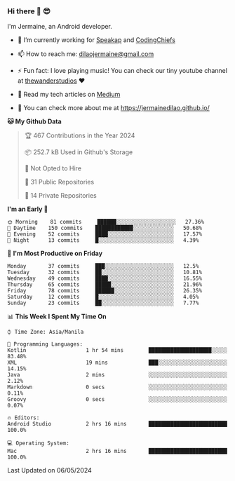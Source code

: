 ### Hi there 👋 😎
I'm Jermaine, an Android developer.

- 🔭 I’m currently working for [Speakap](https://www.speakap.com/) and [CodingChiefs](https://codingchiefs.com/en/)

- 📫 How to reach me: dilaojermaine@gmail.com

- ⚡ Fun fact: I love playing music! You can check our tiny youtube channel at [thewanderstudios](https://www.youtube.com/thewanderstudios) ♥️

- 📖 Read my tech articles on [Medium](https://jermainedilao.medium.com/)

- 👀 You can check more about me at https://jermainedilao.github.io/

<!--
**jermainedilao/jermainedilao** is a ✨ _special_ ✨ repository because its `README.md` (this file) appears on your GitHub profile.

Here are some ideas to get you started:

- 🔭 I’m currently working on ...
- 🌱 I’m currently learning ...
- 👯 I’m looking to collaborate on ...
- 🤔 I’m looking for help with ...
- 💬 Ask me about ...
- 📫 How to reach me: ...
- 😄 Pronouns: ...
- ⚡ Fun fact: ...
-->

<!--START_SECTION:waka-->
**🐱 My Github Data** 

> 🏆 467 Contributions in the Year 2024
 > 
> 📦 252.7 kB Used in Github's Storage 
 > 
> 🚫 Not Opted to Hire
 > 
> 📜 31 Public Repositories 
 > 
> 🔑 14 Private Repositories  
 > 
**I'm an Early 🐤** 

```text
🌞 Morning    81 commits     ██████░░░░░░░░░░░░░░░░░░░   27.36% 
🌆 Daytime    150 commits    ████████████░░░░░░░░░░░░░   50.68% 
🌃 Evening    52 commits     ████░░░░░░░░░░░░░░░░░░░░░   17.57% 
🌙 Night      13 commits     █░░░░░░░░░░░░░░░░░░░░░░░░   4.39%

```
📅 **I'm Most Productive on Friday** 

```text
Monday       37 commits     ███░░░░░░░░░░░░░░░░░░░░░░   12.5% 
Tuesday      32 commits     ██░░░░░░░░░░░░░░░░░░░░░░░   10.81% 
Wednesday    49 commits     ████░░░░░░░░░░░░░░░░░░░░░   16.55% 
Thursday     65 commits     █████░░░░░░░░░░░░░░░░░░░░   21.96% 
Friday       78 commits     ██████░░░░░░░░░░░░░░░░░░░   26.35% 
Saturday     12 commits     █░░░░░░░░░░░░░░░░░░░░░░░░   4.05% 
Sunday       23 commits     ██░░░░░░░░░░░░░░░░░░░░░░░   7.77%

```


📊 **This Week I Spent My Time On** 

```text
⌚︎ Time Zone: Asia/Manila

💬 Programming Languages: 
Kotlin                   1 hr 54 mins        ████████████████████░░░░░   83.48% 
XML                      19 mins             ███░░░░░░░░░░░░░░░░░░░░░░   14.15% 
Java                     2 mins              ░░░░░░░░░░░░░░░░░░░░░░░░░   2.12% 
Markdown                 0 secs              ░░░░░░░░░░░░░░░░░░░░░░░░░   0.11% 
Groovy                   0 secs              ░░░░░░░░░░░░░░░░░░░░░░░░░   0.07%

🔥 Editors: 
Android Studio           2 hrs 16 mins       █████████████████████████   100.0%

💻 Operating System: 
Mac                      2 hrs 16 mins       █████████████████████████   100.0%

```


 Last Updated on 06/05/2024
<!--END_SECTION:waka-->
